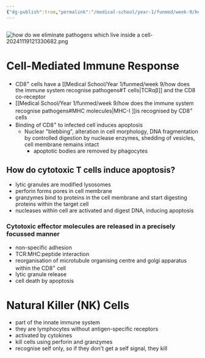 ```yaml
---
{"dg-publish":true,"permalink":"/medical-school/year-1/funmed/week-9/how-do-we-eliminate-pathogens-which-live-inside-a-cell/","tags":["funmed"],"updated":"2024-11-23T11:37:28.000+00:00"}
---
```


```table-of-contents
```
![how do we eliminate pathogens which live inside a cell-20241119121330682.png](/img/user/Medical%20School/Year%201/funmed/week%209/attachments/how%20do%20we%20eliminate%20pathogens%20which%20live%20inside%20a%20cell-20241119121330682.png)
# Cell-Mediated Immune Response
- CD8<sup>+</sup> cells have a [[Medical School/Year 1/funmed/week 9/how does the immune system recognise pathogens#T cells\|TCRαβ]] and the CD8 co-receptor
- [[Medical School/Year 1/funmed/week 9/how does the immune system recognise pathogens#MHC molecules\|MHC-I ]]is recognised by CD8<sup>+</sup> cells
- Binding of CD8<sup>+</sup> to infected cell induces apoptosis
	- Nuclear "blebbing", alteration in cell morphology, DNA fragmentation by controlled digestion by nuclease enzymes, shedding of vesicles, cell membrane remains intact
		- apoptotic bodies are removed by phagocytes

## How do cytotoxic T cells induce apoptosis?
- lytic granules are modified lysosomes
- perforin forms pores in cell membrane
- granzymes bind to proteins in the cell membrane and start digesting proteins within the target cell
- nucleases within cell are activated and digest DNA, inducing apoptosis

### Cytotoxic effector molecules are released in a precisely focussed manner
- non-specific adhesion
- TCR:MHC:peptide interaction
- reorganisation of microtubule organising centre and golgi apparatus within the CD8<sup>+</sup> cell
- lytic granule release
- cell death by apoptosis

# Natural Killer (NK) Cells
- part of the innate immune system
- they are lymphocytes without antigen-specific receptors
- activated by cytokines
- kill cells using perforin and granzymes
- recognise self only, so if they don't get a self signal, they kill
